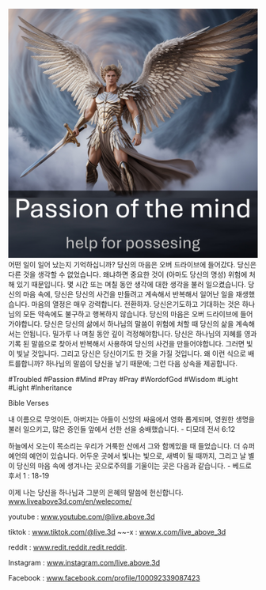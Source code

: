 ![Video cover image](../cover.jpeg)
어떤 일이 일어 났는지 기억하십니까?
당신의 마음은 오버 드라이브에 들어갔다.
당신은 다른 것을 생각할 수 없었습니다. 왜냐하면 중요한 것이 (아마도 당신의 명성) 위험에 처해 있기 때문입니다.
몇 시간 또는 며칠 동안 생각에 대한 생각을 불러 일으켰습니다.
당신의 마음 속에, 당신은 당신의 사건을 만들려고 계속해서 반복해서 일어난 일을 재생했습니다.
마음의 열정은 매우 강력합니다.
전환하자.
당신은기도하고 기대하는 것은 하나님의 모든 약속에도 불구하고 행복하지 않습니다.
당신의 마음은 오버 드라이브에 들어가야합니다.
당신은 당신의 삶에서 하나님의 말씀이 위험에 처할 때 당신의 삶을 계속해서는 안됩니다.
밀가루 나 며칠 동안 깊이 걱정해야합니다.
당신은 하나님의 지혜를 영과 기록 된 말씀으로 찾아서 반복해서 사용하여 당신의 사건을 만들어야합니다.
그러면 빛이 빛날 것입니다.
그리고 당신은 당신이기도 한 것을 가질 것입니다.
왜 이런 식으로 배트를합니까?
하나님의 말씀이 당신을 낳기 때문에; 그런 다음 상속을 제공합니다.

#Troubled #Passion #Mind #Pray #Pray #WordofGod #Wisdom #Light #Light #Inheritance

Bible Verses

내 이름으로 무엇이든, 아버지는 아들이 신앙의 싸움에서 영화 롭게되며, 영원한 생명을 불러 일으키고, 많은 증인들 앞에서 선한 선을 숭배했습니다. - 디모데 전서 6:12

하늘에서 오는이 목소리는 우리가 거룩한 산에서 그와 함께있을 때 들었습니다. 더 슈퍼 예언의 예언이 있습니다. 어두운 곳에서 빛나는 빛으로, 새벽이 될 때까지, 그리고 날 별이 당신의 마음 속에 생겨나는 곳으로주의를 기울이는 곳은 다음과 같습니다. - 베드로 후서 1 : 18-19

이제 나는 당신을 하나님과 그분의 은혜의 말씀에 헌신합니다. www.liveabove3d.com/en/welecome/

youtube : www.youtube.com/@live.above.3d


tiktok : www.tiktok.com/@live.3d ~~-x : www.x.com/live_above_3d

reddit : www.redit.reddit.redit.reddit.

Instagram : www.instagram.com/live.above.3d

Facebook : www.facebook.com/profile/100092339087423



